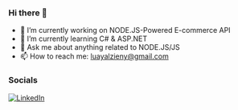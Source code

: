 ### Hi there 👋

- 🔭 I’m currently working on NODE.JS-Powered E-commerce API
- 🌱 I’m currently learning C# & ASP.NET
- 💬 Ask me about anything related to NODE.JS/JS
- 📫 How to reach me: luayalzieny@gmail.com

### Socials
<a href="https://www.linkedin.com/in/luay-alzieny/" target="_blank"><img src="https://img.shields.io/badge/LinkedIn-0077B5?style=for-the-badge&logo=linkedin&logoColor=white" alt="LinkedIn" ></a>

<!-- ### Tech Stack
<img src="https://img.shields.io/badge/JavaScript-F7DF1E?style=for-the-badge&logo=javascript&logoColor=black">  <img src="https://img.shields.io/badge/C%23-239120?style=for-the-badge&logo=c-sharp&logoColor=white"> -->


